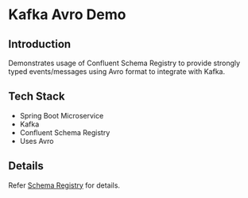 # Kafka Avro Demo

## Introduction
Demonstrates usage of Confluent Schema Registry to provide strongly typed events/messages using Avro format to integrate with Kafka.

## Tech Stack
- Spring Boot Microservice
- Kafka
- Confluent Schema Registry
- Uses Avro

## Details
Refer [Schema Registry](/docs/SchemaRegistry.md) for details.